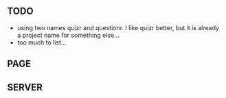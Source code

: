 TODO
----

* using two names quizr and questionr. I like quizr better, but it is
  already a project name for something else...
* too much to list...

PAGE
-----



SERVER
-------
